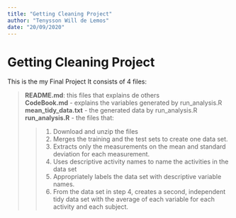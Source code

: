 ```yaml
---
title: "Getting Cleaning Project"
author: "Tenysson Will de Lemos"
date: "20/09/2020"
---
```


# Getting Cleaning Project

This is the my Final Project
It consists of 4 files:
> **README.md**: this files that explains de others  
> **CodeBook.md** - explains the variables generated by run_analysis.R  
> **mean_tidy_data.txt** - the generated data by run_analysis.R  
> **run_analysis.R** - the files that:  
>>1. Download and unzip the files
>>2. Merges the training and the test sets to create one data set.
>>2. Extracts only the measurements on the mean and standard deviation for each measurement.
>>3. Uses descriptive activity names to name the activities in the data set
>>4. Appropriately labels the data set with descriptive variable names.
>>5. From the data set in step 4, creates a second, independent tidy data set with the average of each variable for each activity and each subject.